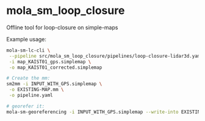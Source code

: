 # mola_sm_loop_closure
Offline tool for loop-closure on simple-maps


Example usage:

```bash
mola-sm-lc-cli \
 --pipeline src/mola_sm_loop_closure/pipelines/loop-closure-lidar3d.yaml \
 -i map_KAIST01_gps.simplemap \
 -o map_KAIST01_corrected.simplemap
```

```bash
# Create the mm:
sm2mm -i INPUT_WITH_GPS.simplemap \
 -o EXISTING-MAP.mm \
 -o pipeline.yaml

# georefer it:
mola-sm-georeferencing -i INPUT_WITH_GPS.simplemap --write-into EXISTING-MAP.mm
```
